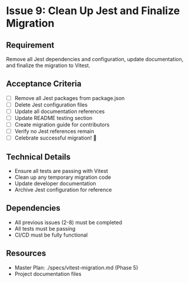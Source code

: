 # Issue 9: Clean Up Jest and Finalize Migration

## Requirement
Remove all Jest dependencies and configuration, update documentation, and finalize the migration to Vitest.

## Acceptance Criteria
- [ ] Remove all Jest packages from package.json
- [ ] Delete Jest configuration files
- [ ] Update all documentation references
- [ ] Update README testing section
- [ ] Create migration guide for contributors
- [ ] Verify no Jest references remain
- [ ] Celebrate successful migration! 🎉

## Technical Details
- Ensure all tests are passing with Vitest
- Clean up any temporary migration code
- Update developer documentation
- Archive Jest configuration for reference

## Dependencies
- All previous issues (2-8) must be completed
- All tests must be passing
- CI/CD must be fully functional

## Resources
- Master Plan: ./specs/vitest-migration.md (Phase 5)
- Project documentation files